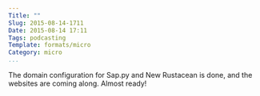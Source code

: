```yaml
---
Title: ""
Slug: 2015-08-14-1711
Date: 2015-08-14 17:11
Tags: podcasting
Template: formats/micro
Category: micro
...
```


The domain configuration for Sap.py and New Rustacean is done, and the websites
are coming along. Almost ready!
